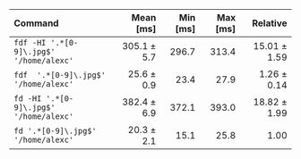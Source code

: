 | Command | Mean [ms] | Min [ms] | Max [ms] | Relative |
|:---|---:|---:|---:|---:|
| `fdf -HI '.*[0-9]\.jpg$' '/home/alexc'` | 305.1 ± 5.7 | 296.7 | 313.4 | 15.01 ± 1.59 |
| `fdf  '.*[0-9]\.jpg$' '/home/alexc'` | 25.6 ± 0.9 | 23.4 | 27.9 | 1.26 ± 0.14 |
| `fd -HI '.*[0-9]\.jpg$' '/home/alexc'` | 382.4 ± 6.9 | 372.1 | 393.0 | 18.82 ± 1.99 |
| `fd '.*[0-9]\.jpg$' '/home/alexc'` | 20.3 ± 2.1 | 15.1 | 25.8 | 1.00 |
